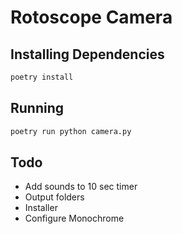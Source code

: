 # Rotoscope Camera


## Installing Dependencies

```sh
poetry install
```

## Running

```sh
poetry run python camera.py
```

## Todo

- Add sounds to 10 sec timer
- Output folders
- Installer
- Configure Monochrome
